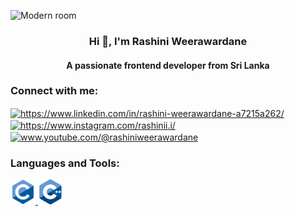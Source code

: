 ![Modern room](https://github.com/rashinie01/rashinie01/assets/155546614/4dc3ccc9-0051-46ab-a5a6-08ba26a61199)

<h3 align="center">Hi 👋, I'm Rashini Weerawardane</h3>
<h4 align="center">A passionate frontend developer from Sri Lanka</h4>

<h3 align="left">Connect with me:</h3>
<p align="left">
<a href="https://linkedin.com/in/https://www.linkedin.com/in/rashini-weerawardane-a7215a262/" target="blank"><img align="center" src="https://raw.githubusercontent.com/rahuldkjain/github-profile-readme-generator/master/src/images/icons/Social/linked-in-alt.svg" alt="https://www.linkedin.com/in/rashini-weerawardane-a7215a262/" height="30" width="40" /></a>
<a href="https://instagram.com/https://www.instagram.com/rashinii.i/" target="blank"><img align="center" src="https://raw.githubusercontent.com/rahuldkjain/github-profile-readme-generator/master/src/images/icons/Social/instagram.svg" alt="https://www.instagram.com/rashinii.i/" height="30" width="40" /></a>
<a href="https://www.youtube.com/c/www.youtube.com/@rashiniweerawardane" target="blank"><img align="center" src="https://raw.githubusercontent.com/rahuldkjain/github-profile-readme-generator/master/src/images/icons/Social/youtube.svg" alt="www.youtube.com/@rashiniweerawardane" height="30" width="40" /></a>
</p>

<h3 align="left">Languages and Tools:</h3>
<p align="left"> <a href="https://www.cprogramming.com/" target="_blank" rel="noreferrer"> <img src="https://raw.githubusercontent.com/devicons/devicon/master/icons/c/c-original.svg" alt="c" width="40" height="40"/> </a> <a href="https://www.w3schools.com/cpp/" target="_blank" rel="noreferrer"> <img src="https://raw.githubusercontent.com/devicons/devicon/master/icons/cplusplus/cplusplus-original.svg" alt="cplusplus" width="40" height="40"/> </a> </p>

